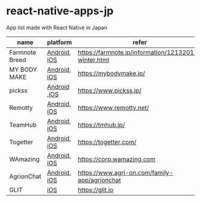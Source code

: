 react-native-apps-jp
===

App list made with React Native in Japan

name  | platform  | refer
------|-----------|--------
Farmnote Breed  | [Android](https://play.google.com/store/apps/details?id=com.farmnotebreed), [iOS](https://itunes.apple.com/jp/app/id1249219828) | https://farmnote.jp/information/12132017-winter.html
MY BODY MAKE | [Android](https://play.google.com/store/apps/details?id=com.mybodymake), [iOS](https://itunes.apple.com/jp/app/id1268497616?mt=8) | https://mybodymake.jp/
pickss | [Android](https://play.google.com/store/apps/details?id=jp.pickss) ,[iOS](https://itunes.apple.com/jp/app/id1272045869?mt=8) | https://www.pickss.jp/
Remotty | [Android](https://play.google.com/store/apps/details?id=net.remotty.android), [iOS](https://itunes.apple.com/jp/app/remotty/id979526900) | https://www.remotty.net/
TeamHub | [Android](https://play.google.com/store/apps/details?id=com.teamhub), [iOS](https://itunes.apple.com/jp/app/id991617530?mt=8) | https://tmhub.jp/
Togetter  | [Android](https://play.google.com/store/apps/details?id=com.togetter.app), [iOS](https://itunes.apple.com/jp/app/id387151129) | https://togetter.com/
WAmazing | [Android](https://play.google.com/store/apps/details?id=jp.wamazing.rn), [iOS](https://itunes.apple.com/app/apple-store/id1181315839?mt=8) | https://corp.wamazing.com
AgrionChat | [Android](https://play.google.com/store/apps/details?id=jp.co.trexedge.agrion.chat), [iOS](https://itunes.apple.com/jp/app/agrionchat-%E3%82%A2%E3%82%B0%E3%83%AA%E3%82%AA%E3%83%B3%E3%83%81%E3%83%A3%E3%83%83%E3%83%88/id1367854005) | https://www.agri-on.com/family-app/agrionchat
GLIT | [iOS](http://appstore.com/glit) | https://glit.io
